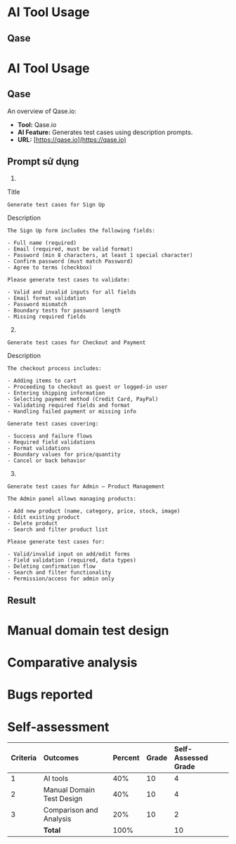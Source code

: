 # AI Tool Usage

## Qase

# AI Tool Usage

## Qase

An overview of Qase.io:

*   **Tool:** Qase.io
*   **AI Feature:** Generates test cases using description prompts.
*   **URL:** [https://qase.io](https://qase.io)

## Prompt sử dụng

1.

Title
```text
Generate test cases for Sign Up
```
Description
```text
The Sign Up form includes the following fields:

- Full name (required)
- Email (required, must be valid format)
- Password (min 8 characters, at least 1 special character)
- Confirm password (must match Password)
- Agree to terms (checkbox)

Please generate test cases to validate:

- Valid and invalid inputs for all fields
- Email format validation
- Password mismatch
- Boundary tests for password length
- Missing required fields
```

2.

```text
Generate test cases for Checkout and Payment
```
Description
```text
The checkout process includes:

- Adding items to cart
- Proceeding to checkout as guest or logged-in user
- Entering shipping information
- Selecting payment method (Credit Card, PayPal)
- Validating required fields and format
- Handling failed payment or missing info

Generate test cases covering:

- Success and failure flows
- Required field validations
- Format validations
- Boundary values for price/quantity
- Cancel or back behavior
```

3.

```text
Generate test cases for Admin – Product Management
```

```text
The Admin panel allows managing products:

- Add new product (name, category, price, stock, image)
- Edit existing product
- Delete product
- Search and filter product list

Please generate test cases for:

- Valid/invalid input on add/edit forms
- Field validation (required, data types)
- Deleting confirmation flow
- Search and filter functionality
- Permission/access for admin only
```

## Result

# Manual domain test design


# Comparative analysis

# Bugs reported

# Self-assessment

| Criteria | Outcomes                  | Percent | Grade | Self-Assessed Grade |
| :------- | :------------------------ | :------ | :---- | :------------------ |
| 1        | AI tools                  | 40%     | 10    | 4                   |
| 2        | Manual Domain Test Design | 40%     | 10    | 4                   |
| 3        | Comparison and Analysis   | 20%     | 10    | 2                   |
|          | **Total**                 | 100%    |       | 10                  |
